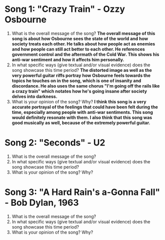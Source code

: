 # Song 1: "Crazy Train" - Ozzy Osbourne
1. What is the overall message of the song? **The overall message of this song is about how Osbourne sees the state of the world and how society treats each other. He talks about how people act as enemies and how people can still act better to each other. He references government control and the aftermath of the Cold War. This shows his anti-war sentiment and how it affects him personally.**
2. In what specific ways (give textual and/or visual evidence) does the song showcase this time period? **The distorted image as well as the very powerful guitar riffs portray how Osbourne feels towards the topics he touches on in the song, which is one of insanity and discordance. He also uses the same chorus "I'm going off the rails like a crazy train" which notates how he's going insane after society delves into darkness.**
3. What is your opinion of the song? Why? **I think this song is a very accurate portrayal of the feelings that could have been felt during the time, especially among people with anti-war sentiments. This song would definitely resonate with them. I also think that this song was good musically as well, because of the extremely powerful guitar.**
# Song 2: "Seconds" - U2
1. What is the overall message of the song?
2. In what specific ways (give textual and/or visual evidence) does the song showcase this time period?
3. What is your opinion of the song? Why?
# Song 3: "A Hard Rain's a-Gonna Fall" - Bob Dylan, 1963
1. What is the overall message of the song?
2. In what specific ways (give textual and/or visual evidence) does the song showcase this time period?
3. What is your opinion of the song? Why?